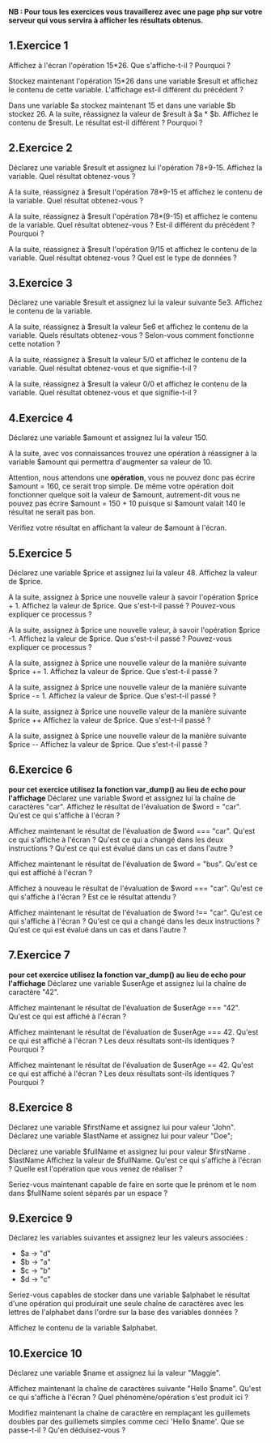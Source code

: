 **NB : Pour tous les exercices vous travaillerez avec une page php sur votre serveur qui vous servira à afficher les résultats obtenus.**

## 1\.Exercice 1
Affichez à l'écran l'opération 15*26.
Que s'affiche-t-il ? Pourquoi ?

Stockez maintenant l'opération 15*26 dans une variable $result et affichez le contenu de cette variable.
L'affichage est-il différent du précédent ?

Dans une variable $a stockez maintenant 15 et dans une variable $b stockez 26. A la suite, réassignez la valeur de $result à $a * $b.
Affichez le contenu de $result. Le résultat est-il différent ? Pourquoi ?

## 2\.Exercice 2
Déclarez une variable $result et assignez lui l'opération 78+9-15.
Affichez la variable.
Quel résultat obtenez-vous ?

A la suite, réassignez à $result l'opération 78*9-15 et affichez le contenu de la variable.
Quel résultat obtenez-vous ?

A la suite, réassignez à $result l'opération 78*(9-15) et affichez le contenu de la variable.
Quel résultat obtenez-vous ? Est-il différent du précédent ? Pourquoi ?

A la suite, réassignez à $result l'opération 9/15 et affichez le contenu de la variable.
Quel résultat obtenez-vous ? Quel est le type de données ?

## 3\.Exercice 3

Déclarez une variable $result et assignez lui la valeur suivante 5e3.
Affichez le contenu de la variable.

A la suite, réassignez à $result la valeur 5e6 et affichez le contenu de la variable.
Quels résultats obtenez-vous ? Selon-vous comment fonctionne cette notation ?

A la suite, réassignez à $result la valeur 5/0 et affichez le contenu de la variable.
Quel résultat obtenez-vous et que signifie-t-il ?

A la suite, réassignez à $result la valeur 0/0 et affichez le contenu de la variable.
Quel résultat obtenez-vous et que signifie-t-il ?

## 4\.Exercice 4

Déclarez une variable $amount et assignez lui la valeur 150.

A la suite, avec vos connaissances trouvez une opération à réassigner à la variable $amount qui permettra d'augmenter sa valeur de 10.

Attention, nous attendons une **opération**, vous ne pouvez donc pas écrire $amount = 160, ce serait trop simple. De même votre opération doit fonctionner quelque soit la valeur de $amount, autrement-dit vous ne pouvez pas écrire $amount = 150 + 10 puisque si $amount valait 140 le résultat ne serait pas bon.

Vérifiez votre résultat en affichant la valeur de $amount à l'écran.

## 5\.Exercice 5

Déclarez une variable $price et assignez lui la valeur 48.
Affichez la valeur de $price.

A la suite, assignez à $price une nouvelle valeur à savoir l'opération $price + 1.
Affichez la valeur de $price.
Que s'est-t-il passé ? Pouvez-vous expliquer ce processus ?

A la suite, assignez à $price une nouvelle valeur, à savoir l'opération $price -1.
Affichez la valeur de $price.
Que s'est-t-il passé ? Pouvez-vous expliquer ce processus ?

A la suite, assignez à $price une nouvelle valeur de la manière suivante $price += 1.
Affichez la valeur de $price.
Que s'est-t-il passé ?

A la suite, assignez à $price une nouvelle valeur de la manière suivante $price -= 1.
Affichez la valeur de $price.
Que s'est-t-il passé ?

A la suite, assignez à $price une nouvelle valeur de la manière suivante $price ++
Affichez la valeur de $price.
Que s'est-t-il passé ?

A la suite, assignez à $price une nouvelle valeur de la manière suivante $price --
Affichez la valeur de $price.
Que s'est-t-il passé ?

## 6\.Exercice 6
**pour cet exercice utilisez la fonction var_dump() au lieu de echo pour l'affichage**
Déclarez une variable $word et assignez lui la chaîne de caractères "car".
Affichez le résultat de l'évaluation de $word = "car".
Qu'est ce qui s'affiche à l'écran ?

Affichez maintenant le résultat de l'évaluation de $word === "car".
Qu'est ce qui s'affiche à l'écran ? Qu'est ce qui a changé dans les deux instructions ? Qu'est ce qui est évalué dans un cas et dans l'autre ?

Affichez maintenant le résultat de l'évaluation de $word = "bus".
Qu'est ce qui est affiché à l'écran ?

Affichez à nouveau le résultat de l'évaluation de $word === "car".
Qu'est ce qui s'affiche à l'écran ? Est ce le résultat attendu ?

Affichez maintenant le résultat de l'évaluation de $word !== "car".
Qu'est ce qui s'affiche à l'écran ? Qu'est ce qui a changé dans les deux instructions ? Qu'est ce qui est évalué dans un cas et dans l'autre ?

## 7\.Exercice 7
**pour cet exercice utilisez la fonction var_dump() au lieu de echo pour l'affichage**
Déclarez une variable $userAge et assignez lui la chaîne de caractère "42".

Affichez maintenant le résultat de l'évaluation de $userAge === "42".
Qu'est ce qui est affiché à l'écran ?

Affichez maintenant le résultat de l'évaluation de $userAge === 42.
Qu'est ce qui est affiché à l'écran ? Les deux résultats sont-ils identiques ? Pourquoi ?

Affichez maintenant le résultat de l'évaluation de $userAge == 42.
Qu'est ce qui est affiché à l'écran ? Les deux résultats sont-ils identiques ? Pourquoi ?

## 8\.Exercice 8
Déclarez une variable $firstName et assignez lui pour valeur "John".
Déclarez une variable $lastName et assignez lui pour valeur "Doe";

Déclarez une variable $fullName et assignez lui pour valeur $firstName . $lastName
Affichez la valeur de $fullName. Qu'est ce qui s'affiche à l'écran ? Quelle est l'opération que vous venez de réaliser ?

Seriez-vous maintenant capable de faire en sorte que le prénom et le nom dans $fullName soient séparés par un espace ?

## 9\.Exercice 9
Déclarez les variables suivantes et assignez leur les valeurs associées :
- $a -> "d"
- $b -> "a"
- $c -> "b"
- $d -> "c"

Seriez-vous capables de stocker dans une variable $alphabet le résultat d'une opération qui produirait une seule chaîne de caractères avec les lettres de l'alphabet dans l'ordre sur la base des variables données ?

Affichez le contenu de la variable $alphabet.

## 10\.Exercice 10
Déclarez une variable $name et assignez lui la valeur "Maggie".

Affichez maintenant la chaîne de caractères suivante "Hello $name".
Qu'est ce qui s'affiche à l'écran ? Quel phénomène/opération s'est produit ici ?

Modifiez maintenant la chaîne de caractère en remplaçant les guillemets doubles par des guillemets simples comme ceci 'Hello $name'.
Que se passe-t-il ? Qu'en déduisez-vous ?
